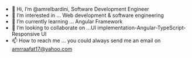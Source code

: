 - 👋 Hi, I’m @amrelbardini, Software Development Engineer
- 👀 I’m interested in ... Web development & software engineering
- 🌱 I’m currently learning ... Angular Framework
- 💞️ I’m looking to collaborate on ...UI implementation-Angular-TypeScript-Responsive UI
- 📫 How to reach me ... you could always send me an email on amrraafat17@yahoo.com

<!---
amrelbardini/amrelbardini is a ✨ special ✨ repository because its `README.md` (this file) appears on your GitHub profile.
You can click the Preview link to take a look at your changes.
--->
